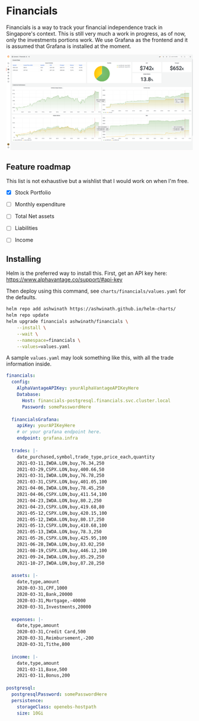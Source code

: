 # Financials

Financials is a way to track your financial independence track in Singapore's context. This is still very much a work in progress, as of now, only the investments portions work. We use Grafana as the frontend and it is assumed that Grafana is installed at the moment.

![](./img/sample-screenshot.png)

## Feature roadmap

This list is not exhaustive but a wishlist that I would work on when I'm free.

- [x] Stock Portfolio
- [ ] Monthly expenditure
- [ ] Total Net assets
- [ ] Liabilities
- [ ] Income


## Installing

Helm is the preferred way to install this. First, get an API key here: https://www.alphavantage.co/support/#api-key

Then deploy using this command, see `charts/financials/values.yaml` for the defaults.

```bash
helm repo add ashwinath https://ashwinath.github.io/helm-charts/
helm repo update
helm upgrade financials ashwinath/financials \
    --install \
    --wait \
    --namespace=financials \
    --values=values.yaml
```

A sample `values.yaml` may look something like this, with all the trade information inside.

```yaml
financials:
  config:
    AlphaVantageAPIKey: yourAlphaVantageAPIKeyHere
    Database:
      Host: financials-postgresql.financials.svc.cluster.local
      Password: somePasswordHere

  financialsGrafana:
    apiKey: yourAPIKeyHere
    # or your grafana endpoint here.
    endpoint: grafana.infra

  trades: |-
    date_purchased,symbol,trade_type,price_each,quantity
    2021-03-11,IWDA.LON,buy,76.34,250
    2021-03-29,CSPX.LON,buy,400.66,50
    2021-03-31,IWDA.LON,buy,76.78,250
    2021-03-31,CSPX.LON,buy,401.05,100
    2021-04-06,IWDA.LON,buy,78.45,250
    2021-04-06,CSPX.LON,buy,411.54,100
    2021-04-23,IWDA.LON,buy,80.2,250
    2021-04-23,CSPX.LON,buy,419.68,80
    2021-05-12,CSPX.LON,buy,420.15,100
    2021-05-12,IWDA.LON,buy,80.17,250
    2021-05-13,CSPX.LON,buy,410.68,100
    2021-05-13,IWDA.LON,buy,78.3,250
    2021-05-26,CSPX.LON,buy,425.95,100
    2021-06-28,IWDA.LON,buy,83.02,250
    2021-08-19,CSPX.LON,buy,446.12,100
    2021-09-24,IWDA.LON,buy,85.29,250
    2021-10-27,IWDA.LON,buy,87.28,250

  assets: |-
    date,type,amount
    2020-03-31,CPF,1000
    2020-03-31,Bank,20000
    2020-03-31,Mortgage,-40000
    2020-03-31,Investments,20000

  expenses: |-
    date,type,amount
    2020-03-31,Credit Card,500
    2020-03-31,Reimbursement,-200
    2020-03-31,Tithe,800

  income: |-
    date,type,amount
    2021-03-11,Base,500
    2021-03-11,Bonus,200

postgresql:
  postgresqlPassword: somePasswordHere
  persistence:
    storageClass: openebs-hostpath
    size: 10Gi
```
